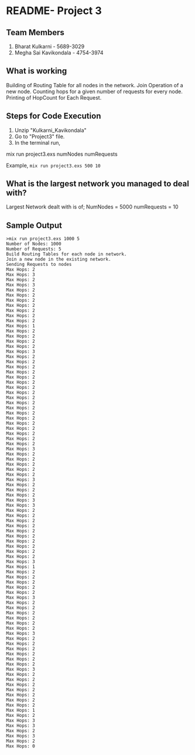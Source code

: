﻿


# README- Project 3

## Team Members

 1. Bharat Kulkarni - 5689-3029
 2. Megha Sai Kavikondala - 4754-3974 
 


##  What is working
Building of Routing Table for all nodes in the network.
Join Operation of a new node.
Counting hops for a given number of requests for every node.
Printing of HopCount for Each Request.

## Steps for Code Execution
1. Unzip "Kulkarni_Kavikondala"
2. Go to "Project3" file.
3. In the terminal run,

mix run project3.exs numNodes numRequests

  Example,
	`mix run project3.exs 500 10`
	


## What is the largest network you managed to deal with?
Largest Network dealt with is of;
NumNodes = 5000
numRequests = 10

## Sample Output

    >mix run project3.exs 1000 5
    Number of Nodes: 1000
    Number of Requests: 5
    Build Routing Tables for each node in network.
    Join a new node in the existing network.
    Sending Requests to nodes
    Max Hops: 2
    Max Hops: 3
    Max Hops: 2
    Max Hops: 3
    Max Hops: 2
    Max Hops: 2
    Max Hops: 2
    Max Hops: 2
    Max Hops: 2
    Max Hops: 2
    Max Hops: 2
    Max Hops: 1
    Max Hops: 2
    Max Hops: 2
    Max Hops: 2
    Max Hops: 2
    Max Hops: 3
    Max Hops: 2
    Max Hops: 2
    Max Hops: 2
    Max Hops: 2
    Max Hops: 2
    Max Hops: 2
    Max Hops: 2
    Max Hops: 2
    Max Hops: 2
    Max Hops: 2
    Max Hops: 2
    Max Hops: 2
    Max Hops: 2
    Max Hops: 2
    Max Hops: 2
    Max Hops: 2
    Max Hops: 2
    Max Hops: 2
    Max Hops: 3
    Max Hops: 2
    Max Hops: 2
    Max Hops: 2
    Max Hops: 2
    Max Hops: 2
    Max Hops: 3
    Max Hops: 2
    Max Hops: 2
    Max Hops: 2
    Max Hops: 3
    Max Hops: 3
    Max Hops: 2
    Max Hops: 2
    Max Hops: 2
    Max Hops: 2
    Max Hops: 2
    Max Hops: 2
    Max Hops: 2
    Max Hops: 2
    Max Hops: 2
    Max Hops: 2
    Max Hops: 3
    Max Hops: 1
    Max Hops: 2
    Max Hops: 2
    Max Hops: 2
    Max Hops: 2
    Max Hops: 2
    Max Hops: 3
    Max Hops: 2
    Max Hops: 2
    Max Hops: 2
    Max Hops: 2
    Max Hops: 2
    Max Hops: 2
    Max Hops: 3
    Max Hops: 2
    Max Hops: 2
    Max Hops: 2
    Max Hops: 2
    Max Hops: 2
    Max Hops: 2
    Max Hops: 3
    Max Hops: 2
    Max Hops: 2
    Max Hops: 2
    Max Hops: 2
    Max Hops: 2
    Max Hops: 2
    Max Hops: 2
    Max Hops: 1
    Max Hops: 2
    Max Hops: 3
    Max Hops: 3
    Max Hops: 2
    Max Hops: 3
    Max Hops: 2
    Max Hops: 0

   


